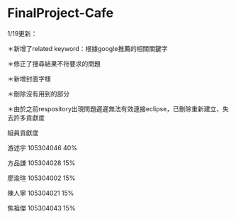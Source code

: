 # FinalProject-Cafe

</p>1/19更新：</p>
</p>＊新增了related keyword：根據google推薦的相關關鍵字</p>
</p>＊修正了搜尋結果不符要求的問題</p>
</p>＊新增封面字樣</p>
</p>＊刪除沒有用到的部分</p>
</p>＊由於之前respository出現問題遲遲無法有效連接eclipse，已刪除重新建立，失去許多貢獻度</p>
<li</p>組員貢獻度</p></li>
</p>游述宇 105304046 40%</p>
</p>方品謙 105304028 15%</p>
</p>廖渝瑄 105304002 15%</p>
</p>陳人寧 105304021 15%</p>
</p>焦祖傑 105304043 15%</p>
